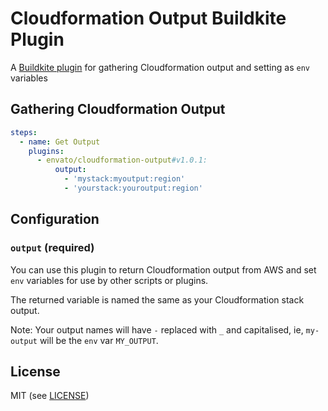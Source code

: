 # Cloudformation Output Buildkite Plugin

A [Buildkite plugin](https://buildkite.com/docs/agent/v3/plugins) for gathering Cloudformation output
and setting as `env` variables

## Gathering Cloudformation Output

```yml
steps:
  - name: Get Output
    plugins:
      - envato/cloudformation-output#v1.0.1:
          output:
            - 'mystack:myoutput:region'
            - 'yourstack:youroutput:region'
```

## Configuration

### `output` (required)

You can use this plugin to return Cloudformation output from AWS and set `env` variables for use by other scripts or plugins.

The returned variable is named the same as your Cloudformation stack output.

Note: Your output names will have `-` replaced with `_` and capitalised, ie, `my-output` will be the `env` var `MY_OUTPUT`.

## License

MIT (see [LICENSE](LICENSE))
